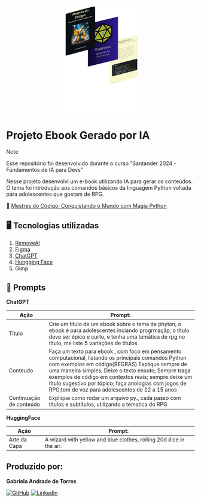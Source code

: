 <p align="center">
<img 
    src="capa_Ebook.png"
    width="200"  
/>
</p>

# Projeto Ebook Gerado por IA
>[!NOTE]
>Esse repositório foi desenvolvido durante o curso "Santander 2024 - Fundamentos de IA para Devs"

Nesse projeto desenvolvi um e-book utilizando IA para gerar os conteúdos. O tema foi introdução aos comandos básicos da linguagem Python voltada para adolescentes que gostam de RPG. 

📕 [Mestres do
Código:
Conquistando o Mundo com Magia Python​]()


## :desktop_computer:	Tecnologias utilizadas

1. [RemoveAI](https://removal.ai/)
2. [Figma](https://www.figma.com/pt-br/)
3. [ChatGPT](https://chatgpt.com/)
4. [Hungging Face](https://huggingface.co/)
2. Gimp

## :brain: Prompts

**ChatGPT**

|Ação  |  Prompt:|
|----  |--------|
|Título| Crie um título de um ebook sobre o tema de phyton, o ebook é para adolescentes inciando progrmaçãp, o título deve ser épico e curto, e tenha uma temática de rpg no título, me liste 5 variações de títulos|
|Conteudo| Faça um texto para ebook , com foco em pensamento computacional, listando os principais comandos Python com exemplos em código{REGRAS} Explique sempre de uma maneira simples; Deixe o texto enxuto; Sempre traga exemplos de código em contextos reais; sempre deixe um título sugestivo por tópico; faça anologias com jogos de RPG;tom de voz para adolescentes de 12 a 15 anos
|Continuação de conteúdo|Explique como rodar um arquivo py., cada passo com títulos e subtítulos, utilizando a tematica do RPG

**HuggingFace**

|Ação  |  Prompt:|
|------|---------|
|Arte da Capa| A wizard with yellow and blue clothes, rolling 20d dice in the air.

## Produzido por:

**Gabriela Andrade de Torres**

[![GitHub](https://img.shields.io/badge/GitHub-100000?style=for-the-badge&logo=github&logoColor=white)](https://github.com/gabistorres85)	[![LinkedIn](https://img.shields.io/badge/LinkedIn-0077B5?style=for-the-badge&logo=linkedin&logoColor=white)](https://www.linkedin.com/in/gabriela-andrade-de-torres-44485a180/)



